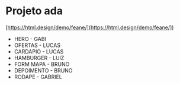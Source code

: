 # Projeto ada


[https://html.design/demo/feane/](https://html.design/demo/feane/])



* HERO - GABI
* OFERTAS - LUCAS
* CARDAPIO - LUCAS
* HAMBURGER - LUIZ
* FORM MAPA - BRUNO
* DEPOIMENTO - BRUNO
* RODAPE - GABRIEL